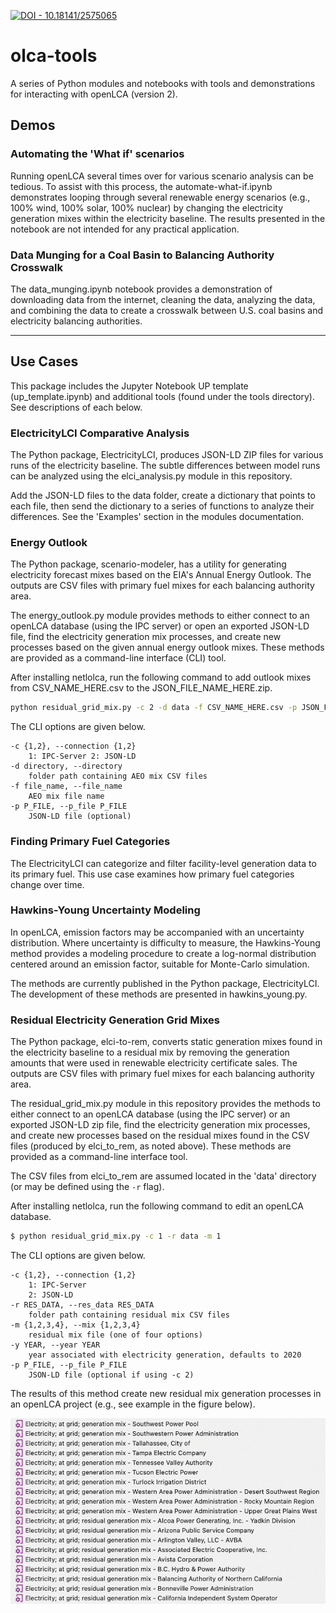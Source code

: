 [![DOI - 10.18141/2575065](https://img.shields.io/badge/DOI-10.18141%2F2575065-blue)](https://doi.org/10.18141/2575065)

# olca-tools
A series of Python modules and notebooks with tools and demonstrations for interacting with openLCA (version 2).


## Demos

### Automating the 'What if' scenarios
Running openLCA several times over for various scenario analysis can be tedious.
To assist with this process, the automate-what-if.ipynb demonstrates looping through several renewable energy scenarios (e.g., 100% wind, 100% solar, 100% nuclear) by changing the electricity generation mixes within the electricity baseline.
The results presented in the notebook are not intended for any practical application.


### Data Munging for a Coal Basin to Balancing Authority Crosswalk
The data_munging.ipynb notebook provides a demonstration of downloading data from the internet, cleaning the data, analyzing the data, and combining the data to create a crosswalk between U.S. coal basins and electricity balancing authorities.

***

## Use Cases
This package includes the Jupyter Notebook UP template (up_template.ipynb) and additional tools (found under the tools directory).
See descriptions of each below.


### ElectricityLCI Comparative Analysis
The Python package, ElectricityLCI, produces JSON-LD ZIP files for various runs of the electricity baseline.
The subtle differences between model runs can be analyzed using the elci_analysis.py module in this repository.

Add the JSON-LD files to the data folder, create a dictionary that points to each file, then send the dictionary to a series of functions to analyze their differences.
See the 'Examples' section in the modules documentation.


### Energy Outlook
The Python package, scenario-modeler, has a utility for generating electricity forecast mixes based on the EIA's Annual Energy Outlook.
The outputs are CSV files with primary fuel mixes for each balancing authority area.

The energy_outlook.py module provides methods to either connect to an openLCA database (using the IPC server) or open an exported JSON-LD file, find the electricity generation mix processes, and create new processes based on the given annual energy outlook mixes.
These methods are provided as a command-line interface (CLI) tool.

After installing netlolca, run the following command to add outlook mixes from CSV_NAME_HERE.csv to the JSON_FILE_NAME_HERE.zip.

```bash
python residual_grid_mix.py -c 2 -d data -f CSV_NAME_HERE.csv -p JSON_FILE_NAME_HERE.zip
```

The CLI options are given below.

    -c {1,2}, --connection {1,2}
        1: IPC-Server 2: JSON-LD
    -d directory, --directory
        folder path containing AEO mix CSV files
    -f file_name, --file_name
        AEO mix file name
    -p P_FILE, --p_file P_FILE
        JSON-LD file (optional)

### Finding Primary Fuel Categories
The ElectricityLCI can categorize and filter facility-level generation data to its primary fuel.
This use case examines how primary fuel categories change over time.

### Hawkins-Young Uncertainty Modeling
In openLCA, emission factors may be accompanied with an uncertainty distribution.
Where uncertainty is difficulty to measure, the Hawkins-Young method provides a modeling procedure to create a log-normal distribution centered around an emission factor, suitable for Monte-Carlo simulation.

The methods are currently published in the Python package, ElectricityLCI.
The development of these methods are presented in hawkins_young.py.


### Residual Electricity Generation Grid Mixes
The Python package, elci-to-rem, converts static generation mixes found in the electricity baseline to a residual mix by removing the generation amounts that were used in renewable electricity certificate sales.
The outputs are CSV files with primary fuel mixes for each balancing authority area.

The residual_grid_mix.py module in this repository provides the methods to either connect to an openLCA database (using the IPC server) or an exported JSON-LD zip file, find the electricity generation mix processes, and create new processes based on the residual mixes found in the CSV files (produced by elci_to_rem, as noted above).
These methods are provided as a command-line interface tool.

The CSV files from elci_to_rem are assumed located in the 'data' directory (or may be defined using the `-r` flag).

After installing netlolca, run the following command to edit an openLCA database.

```bash
$ python residual_grid_mix.py -c 1 -r data -m 1
```

The CLI options are given below.

    -c {1,2}, --connection {1,2}
        1: IPC-Server
        2: JSON-LD
    -r RES_DATA, --res_data RES_DATA
        folder path containing residual mix CSV files
    -m {1,2,3,4}, --mix {1,2,3,4}
        residual mix file (one of four options)
    -y YEAR, --year YEAR
        year associated with electricity generation, defaults to 2020
    -p P_FILE, --p_file P_FILE
        JSON-LD file (optional if using -c 2)

The results of this method create new residual mix generation processes in an openLCA project (e.g., see example in the figure below).

![New residual electricity generation mix processes, at grid.](img/res_gen_mix_olca.png)
